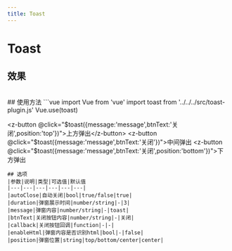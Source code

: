 ```yaml
---
title: Toast
---
```

# Toast
## 效果
<br/>
<ClientOnly>
  <toast-demo></toast-demo>
</ClientOnly>
## 使用方法
```vue
import Vue from 'vue'
import toast from '../../../src/toast-plugin.js'
Vue.use(toast)

<z-button @click="$toast({message:'message',btnText:'关闭',position:'top'})">上方弹出</z-button>
<z-button @click="$toast({message:'message',btnText:'关闭'})">中间弹出</z-button>
<z-button @click="$toast({message:'message',btnText:'关闭',position:'bottom'})">下方弹出</z-button>
```
## 选项
|参数|说明|类型|可选值|默认值
|---|---|---|---|---|---|
|autoClose|自动关闭|bool|true/false|true|
|duration|弹窗展示时间|number/string|-|3|
|message|弹窗内容|number/string|-|toast|
|btnText|关闭按钮内容|number/string|-|关闭|
|callback|关闭按钮回调|function|-|-|
|enableHtml|弹窗内容是否识别html|bool|-|false|
|position|弹窗位置|string|top/bottom/center|center|